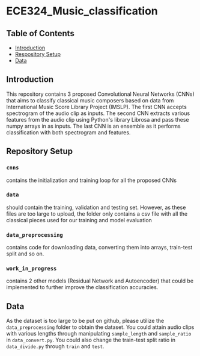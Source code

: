 # ECE324_Music_classification

## Table of Contents

- [Introduction](https://github.com/patpatpat625/ECE324_Music_classification/edit/main/README.md#introduction)
- [Respository Setup](https://github.com/patpatpat625/ECE324_Music_classification/edit/main/README.md#repository-setup)
- [Data](https://github.com/patpatpat625/ECE324_Music_classification/edit/main/README.md#data)

<a name="Introduction"></a>
## Introduction
This repository contains 3 proposed Convolutional Neural Networks (CNNs) that aims to classify classical music composers based on data from International Music Score Library Project (IMSLP). The first CNN accepts spectrogram of the audio clip as inputs. The second CNN extracts various features from the audio clip using Python's library Librosa and pass these numpy arrays in as inputs. The last CNN is an ensemble as it performs classification with both spectrogram and features.

<a name="Repository Setup"></a>
## Repository Setup
### `cnns`
  
  contains the initialization and training loop for all the proposed CNNs
  
### `data` 

  should contain the training, validation and testing set. However, as these files are too large to upload, the folder only contains a csv file with all the classical pieces used for our training and model evaluation


### `data_preprocessing`

  contains code for downloading data, converting them into arrays, train-test split and so on.
  
### `work_in_progress`

  contains 2 other models (Residual Network and Autoencoder) that could be implemented to further improve the classification accuracies. 

<a name="Data"></a>
## Data
As the dataset is too large to be put on github, please utilize the `data_preprocessing` folder to obtain the dataset. You could attain audio clips with various lengths through manipulating `sample_length` and `sample_ratio` in `data_convert.py`. You could also change the train-test split ratio in `data_divide.py` through `train` and `test`.
